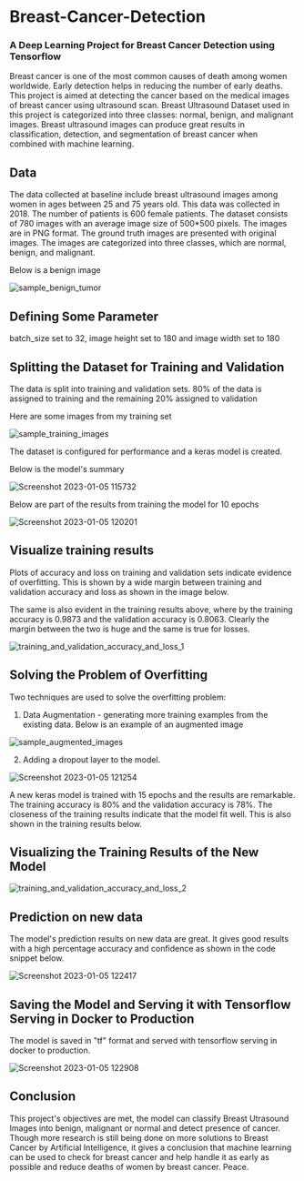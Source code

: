 # Breast-Cancer-Detection
### A Deep Learning Project for Breast Cancer Detection using Tensorflow

Breast cancer is one of the most common causes of death among women worldwide. Early detection helps in reducing the number of early deaths. This project is aimed at detecting the cancer based on the medical images of breast cancer using ultrasound scan. Breast Ultrasound Dataset used in this project is categorized into three classes: normal, benign, and malignant images. Breast ultrasound images can produce great results in classification, detection, and segmentation of breast cancer when combined with machine learning.

## Data
The data collected at baseline include breast ultrasound images among women in ages between 25 and 75 years old. This data was collected in 2018. The number of patients is 600 female patients. The dataset consists of 780 images with an average image size of 500*500 pixels. The images are in PNG format. The ground truth images are presented with original images. The images are categorized into three classes, which are normal, benign, and malignant.

Below is a benign image

![sample_benign_tumor](https://user-images.githubusercontent.com/78556152/210738678-258b9e33-9091-47df-8415-230c45734417.png)

## Defining Some Parameter

batch_size set to 32, 
image height set to 180 and 
image width set to 180 

## Splitting the Dataset for Training and Validation

The data is split into training and validation sets. 80% of the data is assigned to training and the remaining 20% assigned to validation

Here are some images from my training set

![sample_training_images](https://user-images.githubusercontent.com/78556152/210739786-b4122950-a5c4-4f60-a7c2-913df343a9df.png)


The dataset is configured for performance and a keras model is created.

Below is the model's summary

![Screenshot 2023-01-05 115732](https://user-images.githubusercontent.com/78556152/210740926-f963cf36-184d-401b-b5d7-10018d634221.png)

Below are part of the results from training the model for 10 epochs

![Screenshot 2023-01-05 120201](https://user-images.githubusercontent.com/78556152/210741663-b52a4b43-021d-4d6c-9952-677ee5bd4bee.png)

## Visualize training results

Plots of accuracy and loss on training and validation sets indicate evidence of overfitting. This is shown by a wide margin between training and validation accuracy and loss as shown in the image below. 

The same is also evident in the training results above, where by the training accuracy is 0.9873 and the validation accuracy is 0.8063. Clearly the margin between the two is huge and the same is true for losses. 

![training_and_validation_accuracy_and_loss_1](https://user-images.githubusercontent.com/78556152/210742587-adeaa7c1-0576-4d07-891d-638565370e9d.png)


## Solving the Problem of Overfitting

Two techniques are used to solve the overfitting problem:

1. Data Augmentation - generating more training examples from the existing data. Below is an example of an augmented image

![sample_augmented_images](https://user-images.githubusercontent.com/78556152/210743280-92a1b024-ad29-4bac-bc07-55125e243a92.png)

2. Adding a dropout layer to the model.

![Screenshot 2023-01-05 121254](https://user-images.githubusercontent.com/78556152/210743834-9234c2c0-8252-46b8-a519-9ded165aa05f.png)


A new keras model is trained with 15 epochs and the results are remarkable. The training accuracy is 80% and the validation accuracy is 78%. The closeness of the training results indicate that the model fit well. This is also shown in the training results below.

## Visualizing the Training Results of the New Model

![training_and_validation_accuracy_and_loss_2](https://user-images.githubusercontent.com/78556152/210744936-68980afa-25ea-45d8-a584-67d49918c45c.png)


## Prediction on new data

The model's prediction results on new data are great. It gives good results with a high percentage accuracy and confidence as shown in the code snippet below.

![Screenshot 2023-01-05 122417](https://user-images.githubusercontent.com/78556152/210746068-4cfff8b7-954b-4827-9c3f-66867ff40895.png)


## Saving the Model and Serving it with Tensorflow Serving in Docker to Production
The model is saved in "tf" format and served with tensorflow serving in docker to production.

![Screenshot 2023-01-05 122908](https://user-images.githubusercontent.com/78556152/210747081-0ea536d2-0567-45ab-ae7c-8035b8fd8ffb.png)

## Conclusion

This project's objectives are met, the model can classify Breast Utrasound Images into benign, malignant or normal and detect presence of cancer. Though more research is still being done on more solutions to Breast Cancer by Artificial Intelligence, it gives a conclusion that machine learning can be used to check for breast cancer and help handle it as early as possible and reduce deaths of women by breast cancer. Peace.
